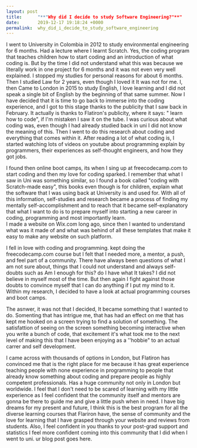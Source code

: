 ```yaml
---
layout: post
title:      "**"Why did I decide to study Software Engineering?"**"
date:       2019-12-17 19:18:24 +0000
permalink:  why_did_i_decide_to_study_software_engineering
---
```



I went to University in Colombia in 2012 to study environmental engineering for 6 months. Had a lecture where I learnt Scratch. Yes, the coding program that teaches children how to start coding and an introduction of what coding is. But by the time I did not understand what this was because we literally work in one project for 6 months and it was not even very well explained. I stopped my studies for personal reasons for about 6 months. Then I studied Law for 2 years, even though I loved it It was not for me. I, then  Came to London in 2015 to study English, I love learning and I did not speak a single bit of English by the beginning of that same summer. 
Now I have decided that it is time to go back to immerse into the coding experience, and I got to this stage thanks to the publicity that I saw back in February. It actually is thanks to Flatiron's publicity, where it says: " learn how to code", if I'm mistaken I saw it on the tube. 
I was curious about what coding was, even though I had already studied back in uni I did not know the meaning of this. Then I went to do this research about coding and everything that comes within it. After reading a lot of what coding is, I started watching lots of videos on youtube about programming explain by programmers, their experiences as self-thought engineers, and how they got jobs. 

I found then online boot camps, its when I sing up at freecodecamp.com to start coding and then my love for coding sparked. I remember that what I saw in Uni was something similar, so I found a book called "coding with Scratch-made easy", this books even though is for children, explain what the software that I was using back at  University is and used for. With all of this information, self-studies and research became a process of finding my mentally self-accomplishment and to reach that it became self-explanatory that what I want to do is to prepare myself into starting a new career in coding, programming and most importantly learn.  
I made a website on Wix.com long ago, since then I wanted to understand what was it made of and what was behind of all these templates that make it easy to make any website on such platform. 

I fell in love with coding and programming. kept doing the freecodecamp.com course but I felt that I needed more, a mentor, a push, and feel part of a community. There have always been questions of what I am not sure about, things that I could not understand and always self-doubts such as Am I enough for this? do I have what It takes? I did not believe in myself most of the time. But then again I fight against those doubts to convince myself that I can do anything if I put my mind to it. Within my research, I decided to have a look at actual programming courses and boot camps.  

The asnwer, it was not that I decided, It became something that I wanted to do. Somenting that has intrigue me, that has had an effect on me that has kept me hooked on a screen trying to find a solution of something. The satisfattion of seeing on the screen something becoming interactive when you write a bunch of code, that excitement it's what took me to the next level of making this that I have been enjoying as a ''hobbie" to an actual carrer and self development. 

I came across with thousands of options in London, but Flatiron has convinced me that is the right place for me because it has great experience teaching people with none experience in programming to people that already know something about coding and prepare people as highly competent professionals. 
Has a huge community not only in London but worldwide. I feel that I don't need to be scared of learning with my little experience as I feel confident that the community itself and mentors are gonna be there to guide me and give a little push when in need. 
I have big dreams for my present and future, I think this is the best program for all the diverse learning courses that Flariron have, the sense of community and the love for learning that I have grasped through your website and reviews from students. Also, I feel confident in you thanks to your post-grad support and statistics I feel more confident coming into this community that I did when I went to uni. ur blog post goes here.
